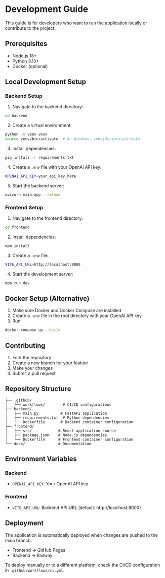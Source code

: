 # Development Guide

This guide is for developers who want to run the application locally or contribute to the project.

## Prerequisites

- Node.js 18+
- Python 3.10+
- Docker (optional)

## Local Development Setup

### Backend Setup

1. Navigate to the backend directory:
```bash
cd backend
```

2. Create a virtual environment:
```bash
python -m venv venv
source venv/bin/activate  # On Windows: venv\Scripts\activate
```

3. Install dependencies:
```bash
pip install -r requirements.txt
```

4. Create a `.env` file with your OpenAI API key:
```bash
OPENAI_API_KEY=your_api_key_here
```

5. Start the backend server:
```bash
uvicorn main:app --reload
```

### Frontend Setup

1. Navigate to the frontend directory:
```bash
cd frontend
```

2. Install dependencies:
```bash
npm install
```

3. Create a `.env` file:
```bash
VITE_API_URL=http://localhost:8000
```

4. Start the development server:
```bash
npm run dev
```

## Docker Setup (Alternative)

1. Make sure Docker and Docker Compose are installed
2. Create a `.env` file in the root directory with your OpenAI API key
3. Run:
```bash
docker-compose up --build
```

## Contributing

1. Fork the repository
2. Create a new branch for your feature
3. Make your changes
4. Submit a pull request

## Repository Structure

```
├── .github/
│   └── workflows/        # CI/CD configurations
├── backend/
│   ├── main.py          # FastAPI application
│   ├── requirements.txt  # Python dependencies
│   └── Dockerfile       # Backend container configuration
├── frontend/
│   ├── src/            # React application source
│   ├── package.json    # Node.js dependencies
│   └── Dockerfile      # Frontend container configuration
└── docs/               # Documentation
```

## Environment Variables

### Backend
- `OPENAI_API_KEY`: Your OpenAI API key

### Frontend
- `VITE_API_URL`: Backend API URL (default: http://localhost:8000)

## Deployment

The application is automatically deployed when changes are pushed to the main branch:
- Frontend → GitHub Pages
- Backend → Railway

To deploy manually or to a different platform, check the CI/CD configuration in `.github/workflows/ci.yml`. 